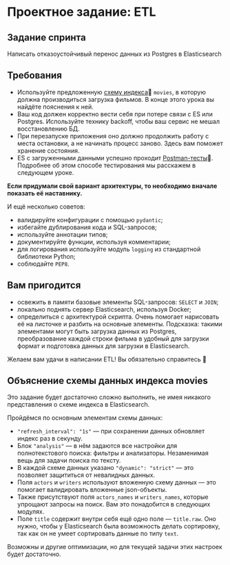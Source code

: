 # Проектное задание: ETL

## Задание спринта

Написать отказоустойчивый перенос данных из Postgres в Elasticsearch

## Требования

- Используйте предложенную [cхему индекса](https://code.s3.yandex.net/middle-python/learning-materials/es_schema.txt)💾 `movies`, в которую должна производиться загрузка фильмов. В конце этого урока вы найдёте пояснения к ней.
- Ваш код должен корректно вести себя при потере связи с ES или Postgres. Используйте технику backoff, чтобы ваш сервис не мешал восстановлению БД.
- При перезапуске приложения оно должно продолжить работу с места остановки, а не начинать процесс заново. Здесь вам поможет хранение состояния.
- ES с загруженными данными успешно проходит [Postman-тесты](https://code.s3.yandex.net/middle-python/learning-materials/ETLTests-2.json)💾. Подробнее об этом способе тестирования мы расскажем в следующем уроке.

**Если придумали свой вариант архитектуры, то необходимо вначале показать её наставнику.**

И ещё несколько советов:

- валидируйте конфигурации с помощью `pydantic`;
- избегайте дублирования кода и SQL-запросов;
- используйте аннотации типов;
- документируйте функции, используя комментарии;
- для логирования используйте модуль `logging` из стандартной библиотеки Python;
- соблюдайте `PEP8`.

## Вам пригодится

- освежить в памяти базовые элементы SQL-запросов: `SELECT` и `JOIN`;
- локально поднять сервер Elasticsearch, используя Docker;
- определиться с архитектурой скрипта. Очень помогает нарисовать её на листочке и разбить на основные элементы. Подсказка: такими элементами могут быть загрузка данных из Postgres, преобразование каждой строки фильма в удобный для загрузки формат и подготовка данных для загрузки в Elasticsearch.

Желаем вам удачи в написании ETL! Вы обязательно справитесь 💪

## Объяснение схемы данных индекса movies

Это задание будет достаточно сложно выполнить, не имея никакого представления о схеме индекса в Elasticsearch.

Пройдёмся по основным элементам схемы данных:

- `"refresh_interval": "1s"` — при сохранении данных обновляет индекс раз в секунду.
- Блок `"analysis"` — в нём задаются все настройки для полнотекстового поиска: фильтры и анализаторы. Незаменимая вещь для задачи поиска по тексту.
- В каждой схеме данных указано `"dynamic": "strict"` — это позволяет защититься от невалидных данных.
- Поля `actors` и `writers` используют вложенную схему данных — это помогает валидировать вложенные json-объекты.
- Также присутствуют поля `actors_names` и `writers_names`, которые упрощают запросы на поиск. Вам это понадобится в следующих модулях.
- Поле `title` содержит внутри себя ещё одно поле — `title.raw`. Оно нужно, чтобы у Elasticsearch была возможность делать сортировку, так как он не умеет сортировать данные по типу `text`.

Возможны и другие оптимизации, но для текущей задачи этих настроек будет достаточно.
